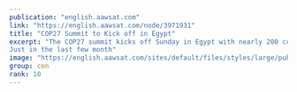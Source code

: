 ```yaml
---
publication: "english.aawsat.com"
link: "https://english.aawsat.com/node/3971931"
title: "COP27 Summit to Kick off in Egypt"
excerpt: "The COP27 summit kicks off Sunday in Egypt with nearly 200 countries struggling to outpace increasingly dire climate impacts in a world upended by war and economic turmoil. 
Just in the last few month"
image: "https://english.aawsat.com/sites/default/files/styles/large/public/2022/11/06/_afp_32mv4gx-1667647843.jpg?itok=1WG7mDM2"
group: con
rank: 10
---
```

